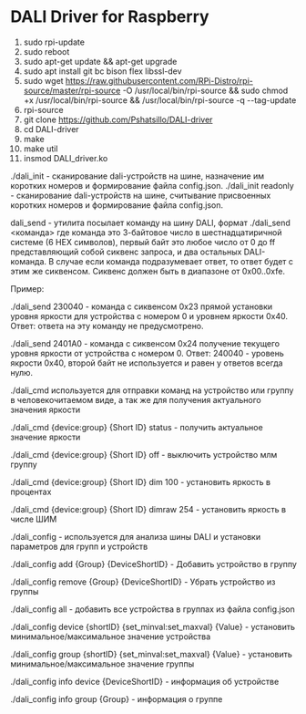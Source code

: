 # DALI Driver for Raspberry

1. sudo rpi-update
2. sudo reboot
3. sudo apt-get update && apt-get upgrade
4. sudo apt install git bc bison flex libssl-dev
5. sudo wget https://raw.githubusercontent.com/RPi-Distro/rpi-source/master/rpi-source -O /usr/local/bin/rpi-source && sudo chmod +x /usr/local/bin/rpi-source && /usr/local/bin/rpi-source -q --tag-update
6. rpi-source
7. git clone https://github.com/Pshatsillo/DALI-driver
8. cd DALI-driver
9. make
10. make util
11. insmod DALI_driver.ko


./dali_init - сканирование dali-устройств на шине, назначение им коротких номеров и формирование файла config.json.
./dali_init readonly - сканирование dali-устройств на шине, считывание присвоенных коротких номеров и формирование файла config.json.

dali_send - утилита посылает команду на шину DALI, формат ./dali_send <команда> где команда это 3-байтовое число в шестнадцатиричной системе (6 HEX символов), первый байт это любое число от 0 до ff представляющий собой сиквенс запроса, и два остальных DALI-команда. В случае если команда подразумевает ответ, то ответ будет с этим же сиквенсом. Сиквенс должен быть в диапазоне от 0x00..0xfe.

Пример:

./dali_send 230040 - команда с сиквенсом 0x23 прямой установки уровня яркости для устройства с номером 0 и уровнем яркости 0x40. Ответ: ответа на эту команду не предусмотрено.

./dali_send 2401A0 - команда с сиквенсом 0x24 получение текущего уровня яркости от устройства с номером 0. Ответ: 240040 - уровень якрости 0x40, второй байт не используется и равен у ответов всегда нулю.

./dali_cmd используется для отправки команд на устройство или группу в человекочитаемом виде, а так же для получения актуального значения яркости

./dali_cmd {device:group} {Short ID} status - получить актуальное значение яркости

./dali_cmd {device:group} {Short ID} off - выключить устройство млм группу

./dali_cmd {device:group} {Short ID} dim 100 - установить яркость в процентах

./dali_cmd {device:group} {Short ID} dimraw 254 - установить яркость в числе ШИМ

./dali_config - используется для анализа шины DALI и установки параметров для групп и устройств

./dali_config add {Group} {DeviceShortID} - Добавить устройство в группу

./dali_config remove {Group} {DeviceShortID} - Убрать устройство из группы

./dali_config all - добавить все устройства в группах из файла config.json

./dali_config device {shortID} {set_minval:set_maxval} {Value} - установить минимальное/максимальное значение устройства

./dali_config group {shortID} {set_minval:set_maxval} {Value} - установить минимальное/максимальное значение группы

./dali_config info device {DeviceShortID} - информация об устройстве

./dali_config info group {Group} - информация о группе
